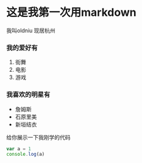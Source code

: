 # 这是我第一次用markdown

我叫oldniu 现居杭州

### 我的爱好有

1. 街舞
2. 电影
3. 游戏

### 我喜欢的明星有

* 詹姆斯
* 石原里美
* 新垣结衣

给你展示一下我刚学的代码
```javascript
var a = 1
console.log(a)
```
